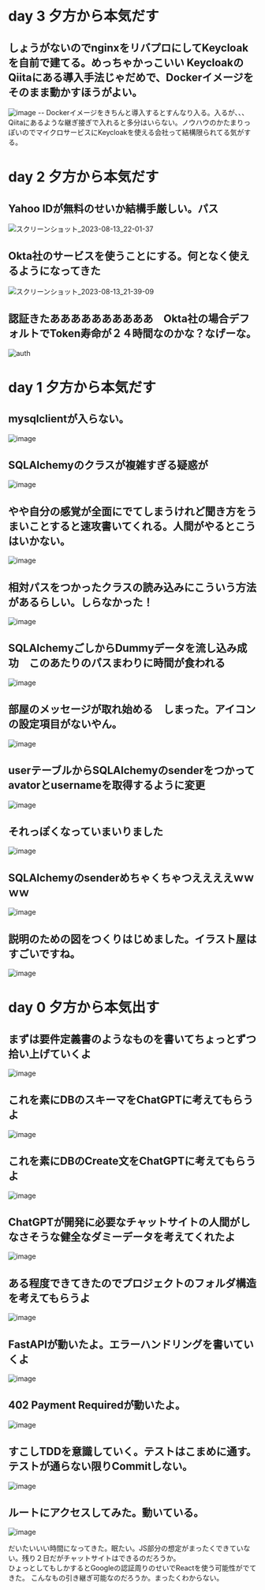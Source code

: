 # day 3 夕方から本気だす
## しょうがないのでnginxをリバプロにしてKeycloakを自前で建てる。めっちゃかっこいい KeycloakのQiitaにある導入手法じゃだめで、Dockerイメージをそのまま動かすほうがよい。
![image](https://github.com/bringitp/ndrr/assets/141851166/79be25f3-9df3-42d4-956f-db114515a66d)
-- Dockerイメージをきちんと導入するとすんなり入る。入るが、、、Qiitaにあるような継ぎ接ぎで入れると多分はいらない。ノウハウのかたまりっぽいのでマイクロサービスにKeycloakを使える会社って結構限られてる気がする。

# day 2 夕方から本気だす
## Yahoo IDが無料のせいか結構手厳しい。パス
![スクリーンショット_2023-08-13_22-01-37](https://github.com/bringitp/ndrr/assets/141851166/c2cf7437-f92e-4596-823f-5b5ab7b46a8b)
## Okta社のサービスを使うことにする。何となく使えるようになってきた
![スクリーンショット_2023-08-13_21-39-09](https://github.com/bringitp/ndrr/assets/141851166/25d4f457-32ee-495d-a081-2dad7a676410)
## 認証きたああああああああああ　Okta社の場合デフォルトでToken寿命が２４時間なのかな？なげーな。
![auth](https://github.com/bringitp/ndrr/assets/141851166/e7854266-f744-4f8e-940a-43d14e183fb1)




# day 1 夕方から本気だす
## mysqlclientが入らない。
![image](https://github.com/bringitp/ndrr/assets/141851166/87896891-6a55-4658-b66f-677ed03be0ef)

## SQLAlchemyのクラスが複雑すぎる疑惑が
![image](https://github.com/bringitp/ndrr/assets/141851166/938124fb-80a8-407d-bd48-78d901f0bc4b)

## やや自分の感覚が全面にでてしまうけれど聞き方をうまいことすると速攻書いてくれる。人間がやるとこうはいかない。
![image](https://github.com/bringitp/ndrr/assets/141851166/1f61b820-cb4b-4c32-9e30-46ce82ff8481)

## 相対パスをつかったクラスの読み込みにこういう方法があるらしい。しらなかった！
![image](https://github.com/bringitp/ndrr/assets/141851166/f2b6ab33-290c-4798-be24-faba4e439d4c)

## SQLAlchemyごしからDummyデータを流し込み成功　このあたりのパスまわりに時間が食われる
![image](https://github.com/bringitp/ndrr/assets/141851166/163ea8e7-849e-4905-b54f-c86584922ce7)

## 部屋のメッセージが取れ始める　しまった。アイコンの設定項目がないやん。
![image](https://github.com/bringitp/ndrr/assets/141851166/f61be34e-2dd7-407b-8122-a0f3d82bedb5)

## userテーブルからSQLAlchemyのsenderをつかってavatorとusernameを取得するように変更
![image](https://github.com/bringitp/ndrr/assets/141851166/6a812119-48f9-4b23-a511-5c3848381445)

## それっぽくなっていまいりました
![image](https://github.com/bringitp/ndrr/assets/141851166/95869282-5040-4cf3-b1e1-c7da50385e42)

## SQLAlchemyのsenderめちゃくちゃつええええｗｗｗｗ
![image](https://github.com/bringitp/ndrr/assets/141851166/68d2ed87-43cf-4d0c-bd45-b4677d743f75)

## 説明のための図をつくりはじめました。イラスト屋はすごいですね。
![image](https://github.com/bringitp/ndrr/assets/141851166/07985ee2-7e29-4686-b861-1bd4a67904e1)



# day 0 夕方から本気出す

## まずは要件定義書のようなものを書いてちょっとずつ拾い上げていくよ
![image](https://github.com/bringitp/ndrr/assets/141851166/2011d8ba-74e8-4432-a679-83e392f0b751)  

## これを素にDBのスキーマをChatGPTに考えてもらうよ
![image](https://github.com/bringitp/ndrr/assets/141851166/451f5857-ad89-4f85-a656-d89bf05b13bc)  

## これを素にDBのCreate文をChatGPTに考えてもらうよ
![image](https://github.com/bringitp/ndrr/assets/141851166/470338e9-85b3-4d17-a2ef-2351b1673bcc)

## ChatGPTが開発に必要なチャットサイトの人間がしなさそうな健全なダミーデータを考えてくれたよ
![image](https://github.com/bringitp/ndrr/assets/141851166/ee3ceda7-6486-472b-a2ba-6fa63e761e10)  

## ある程度できてきたのでプロジェクトのフォルダ構造を考えてもらうよ  
![image](https://github.com/bringitp/ndrr/assets/141851166/574ae328-dd3a-49ba-af03-3af17768c9d9)  

## FastAPIが動いたよ。エラーハンドリングを書いていくよ  
![image](https://github.com/bringitp/ndrr/assets/141851166/3156bd16-66c9-425c-a722-b396262182dd)  

## 402 Payment Requiredが動いたよ。
![image](https://github.com/bringitp/ndrr/assets/141851166/4537025f-aaf7-4ec9-9d8c-83d178dc1216)

## すこしTDDを意識していく。テストはこまめに通す。テストが通らない限りCommitしない。
![image](https://github.com/bringitp/ndrr/assets/141851166/776e51b6-211b-4690-8a69-82c033b46b96)  

## ルートにアクセスしてみた。動いている。
![image](https://github.com/bringitp/ndrr/assets/141851166/8fe26f81-528d-4322-8c61-3298bb5b0cbc)


だいたいいい時間になってきた。眠たい。JS部分の想定がまったくできていない。残り２日だがチャットサイトはできるのだろうか。  
ひょっとしてもしかするとGoogleの認証周りのせいでReactを使う可能性がでてきた。 こんなもの引き継ぎ可能なのだろうか。まったくわからない。  
